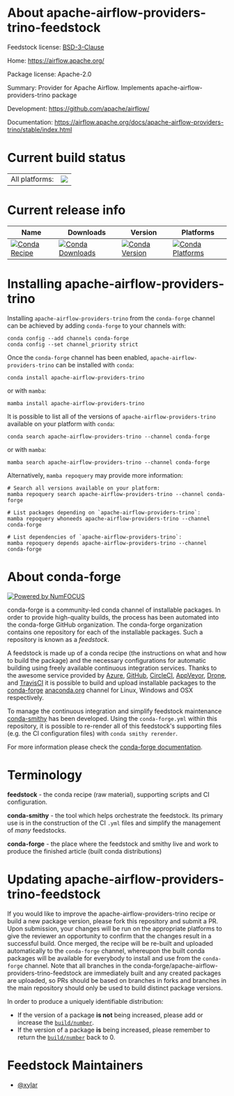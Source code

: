 About apache-airflow-providers-trino-feedstock
==============================================

Feedstock license: [BSD-3-Clause](https://github.com/conda-forge/apache-airflow-providers-trino-feedstock/blob/main/LICENSE.txt)

Home: https://airflow.apache.org/

Package license: Apache-2.0

Summary: Provider for Apache Airflow. Implements apache-airflow-providers-trino package

Development: https://github.com/apache/airflow/

Documentation: https://airflow.apache.org/docs/apache-airflow-providers-trino/stable/index.html

Current build status
====================


<table><tr><td>All platforms:</td>
    <td>
      <a href="https://dev.azure.com/conda-forge/feedstock-builds/_build/latest?definitionId=13334&branchName=main">
        <img src="https://dev.azure.com/conda-forge/feedstock-builds/_apis/build/status/apache-airflow-providers-trino-feedstock?branchName=main">
      </a>
    </td>
  </tr>
</table>

Current release info
====================

| Name | Downloads | Version | Platforms |
| --- | --- | --- | --- |
| [![Conda Recipe](https://img.shields.io/badge/recipe-apache--airflow--providers--trino-green.svg)](https://anaconda.org/conda-forge/apache-airflow-providers-trino) | [![Conda Downloads](https://img.shields.io/conda/dn/conda-forge/apache-airflow-providers-trino.svg)](https://anaconda.org/conda-forge/apache-airflow-providers-trino) | [![Conda Version](https://img.shields.io/conda/vn/conda-forge/apache-airflow-providers-trino.svg)](https://anaconda.org/conda-forge/apache-airflow-providers-trino) | [![Conda Platforms](https://img.shields.io/conda/pn/conda-forge/apache-airflow-providers-trino.svg)](https://anaconda.org/conda-forge/apache-airflow-providers-trino) |

Installing apache-airflow-providers-trino
=========================================

Installing `apache-airflow-providers-trino` from the `conda-forge` channel can be achieved by adding `conda-forge` to your channels with:

```
conda config --add channels conda-forge
conda config --set channel_priority strict
```

Once the `conda-forge` channel has been enabled, `apache-airflow-providers-trino` can be installed with `conda`:

```
conda install apache-airflow-providers-trino
```

or with `mamba`:

```
mamba install apache-airflow-providers-trino
```

It is possible to list all of the versions of `apache-airflow-providers-trino` available on your platform with `conda`:

```
conda search apache-airflow-providers-trino --channel conda-forge
```

or with `mamba`:

```
mamba search apache-airflow-providers-trino --channel conda-forge
```

Alternatively, `mamba repoquery` may provide more information:

```
# Search all versions available on your platform:
mamba repoquery search apache-airflow-providers-trino --channel conda-forge

# List packages depending on `apache-airflow-providers-trino`:
mamba repoquery whoneeds apache-airflow-providers-trino --channel conda-forge

# List dependencies of `apache-airflow-providers-trino`:
mamba repoquery depends apache-airflow-providers-trino --channel conda-forge
```


About conda-forge
=================

[![Powered by
NumFOCUS](https://img.shields.io/badge/powered%20by-NumFOCUS-orange.svg?style=flat&colorA=E1523D&colorB=007D8A)](https://numfocus.org)

conda-forge is a community-led conda channel of installable packages.
In order to provide high-quality builds, the process has been automated into the
conda-forge GitHub organization. The conda-forge organization contains one repository
for each of the installable packages. Such a repository is known as a *feedstock*.

A feedstock is made up of a conda recipe (the instructions on what and how to build
the package) and the necessary configurations for automatic building using freely
available continuous integration services. Thanks to the awesome service provided by
[Azure](https://azure.microsoft.com/en-us/services/devops/), [GitHub](https://github.com/),
[CircleCI](https://circleci.com/), [AppVeyor](https://www.appveyor.com/),
[Drone](https://cloud.drone.io/welcome), and [TravisCI](https://travis-ci.com/)
it is possible to build and upload installable packages to the
[conda-forge](https://anaconda.org/conda-forge) [anaconda.org](https://anaconda.org/)
channel for Linux, Windows and OSX respectively.

To manage the continuous integration and simplify feedstock maintenance
[conda-smithy](https://github.com/conda-forge/conda-smithy) has been developed.
Using the ``conda-forge.yml`` within this repository, it is possible to re-render all of
this feedstock's supporting files (e.g. the CI configuration files) with ``conda smithy rerender``.

For more information please check the [conda-forge documentation](https://conda-forge.org/docs/).

Terminology
===========

**feedstock** - the conda recipe (raw material), supporting scripts and CI configuration.

**conda-smithy** - the tool which helps orchestrate the feedstock.
                   Its primary use is in the construction of the CI ``.yml`` files
                   and simplify the management of *many* feedstocks.

**conda-forge** - the place where the feedstock and smithy live and work to
                  produce the finished article (built conda distributions)


Updating apache-airflow-providers-trino-feedstock
=================================================

If you would like to improve the apache-airflow-providers-trino recipe or build a new
package version, please fork this repository and submit a PR. Upon submission,
your changes will be run on the appropriate platforms to give the reviewer an
opportunity to confirm that the changes result in a successful build. Once
merged, the recipe will be re-built and uploaded automatically to the
`conda-forge` channel, whereupon the built conda packages will be available for
everybody to install and use from the `conda-forge` channel.
Note that all branches in the conda-forge/apache-airflow-providers-trino-feedstock are
immediately built and any created packages are uploaded, so PRs should be based
on branches in forks and branches in the main repository should only be used to
build distinct package versions.

In order to produce a uniquely identifiable distribution:
 * If the version of a package **is not** being increased, please add or increase
   the [``build/number``](https://docs.conda.io/projects/conda-build/en/latest/resources/define-metadata.html#build-number-and-string).
 * If the version of a package **is** being increased, please remember to return
   the [``build/number``](https://docs.conda.io/projects/conda-build/en/latest/resources/define-metadata.html#build-number-and-string)
   back to 0.

Feedstock Maintainers
=====================

* [@xylar](https://github.com/xylar/)

